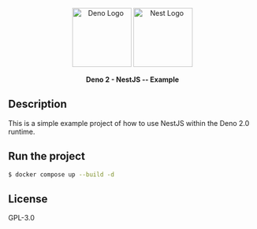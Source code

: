 <p style="text-align: center">
  <a href="https://deno.com/" target="blank"><img src="https://upload.wikimedia.org/wikipedia/commons/thumb/c/c3/Deno_Logo_2024.svg/1024px-Deno_Logo_2024.svg.png" width="120" alt="Deno Logo" /></a>
  <a href="http://nestjs.com/" target="blank"><img src="https://nestjs.com/img/logo-small.svg" width="120" alt="Nest Logo" /></a>
</p>

<p style="font-weight: bolder; text-align: center">
Deno 2 - NestJS -- Example
</p>

## Description

This is a simple example project of how to use NestJS within the Deno 2.0
runtime.

## Run the project

```bash
$ docker compose up --build -d
```

## License

GPL-3.0

